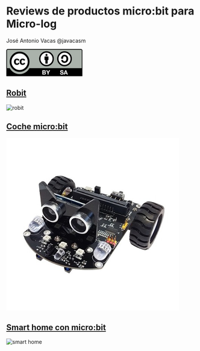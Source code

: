 # Reviews de productos micro:bit para Micro-log

José Antonio Vacas @javacasm

![Licencia CC](./images/Licencia_CC.png)

## [Robit](./robit.md) 

![robit](https://i.imgur.com/sVvkB7S.jpg)



## [Coche micro:bit](./car.md)

![coche-microbit.jpg](./images/coche-microbit.jpg)



## [Smart home con micro:bit](./smartHome.md)

![smart home](https://www.micro-log.com/5502-thickbox_default/microbit-smart-home-kit.jpg)